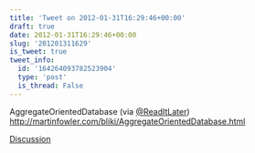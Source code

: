 ```yaml
---
title: 'Tweet on 2012-01-31T16:29:46+00:00'
draft: true
date: 2012-01-31T16:29:46+00:00
slug: '201201311629'
is_tweet: true
tweet_info:
  id: '164264093782523904'
  type: 'post'
  is_thread: False
---
```




AggregateOrientedDatabase (via [@ReadItLater](https://x.com/ReadItLater)) <http://martinfowler.com/bliki/AggregateOrientedDatabase.html>

[Discussion](https://x.com/sytelus/status/164264093782523904)
